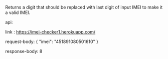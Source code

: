 Returns a digit that should be replaced with last digit of input IMEI to make it a valid IMEI.

api:

link : https://imei-checker1.herokuapp.com/

request-body:
{
    "imei": "451891080501610"
}

response-body:
8
